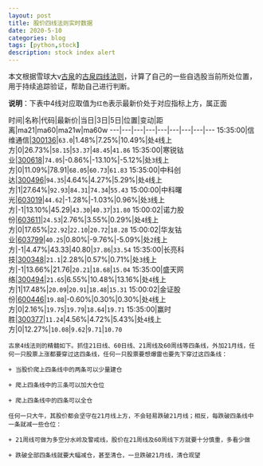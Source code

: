 ```yaml
---
layout: post
title: 股价四线法则实时数据
date: 2020-5-10
categories: blog
tags: [python,stock]
description: stock index alert
---
```



本文根据雪球大v[古泉](https://xueqiu.com/u/7148646888)的[古泉四线法则](https://xueqiu.com/7148646888/130498192)，计算了自己的一些自选股当前所处位置，用于持续追踪验证，帮助自己进行判断。

**说明**：下表中4线对应取值为`红色`表示最新价处于对应指标上方，属正面

时间|名称|代码|最新价|当日|3日|5日|位置|变动|距离|ma21|ma60|ma21w|ma60w
---|---|---|---|---|---|---|---|---
15:35:00|信维通信|[300136](https://xueqiu.com/S/SZ300136)|`63.0`|1.48%|7.25%|10.49%|处`4`线上方|0|26.73%|`58.15`|`53.37`|`48.45`|`41.86`
15:35:00|寒锐钴业|[300618](https://xueqiu.com/S/SZ300618)|`74.05`|-0.86%|-13.10%|-5.12%|处`3`线上方|0|11.09%|78.91|`68.05`|`60.73`|`61.83`
15:35:00|中科创达|[300496](https://xueqiu.com/S/SZ300496)|`94.35`|4.64%|4.27%|5.29%|处`4`线上方|1|27.64%|`92.93`|`84.31`|`74.34`|`55.43`
15:00:00|中科曙光|[603019](https://xueqiu.com/S/SH603019)|`44.62`|-1.28%|-1.03%|0.96%|处`3`线上方|-1|13.10%|45.29|`43.30`|`40.37`|`31.80`
15:00:02|诺力股份|[603611](https://xueqiu.com/S/SH603611)|`24.53`|2.76%|3.55%|0.29%|处`4`线上方|0|17.65%|`22.92`|`22.10`|`20.72`|`18.28`
15:00:02|华友钴业|[603799](https://xueqiu.com/S/SH603799)|`40.25`|0.80%|-9.76%|-5.09%|处`2`线上方|-1|4.47%|43.33|40.80|`37.86`|`33.54`
15:35:00|长亮科技|[300348](https://xueqiu.com/S/SZ300348)|`21.1`|2.28%|0.57%|0.71%|处`3`线上方|-1|13.66%|21.76|`20.21`|`18.68`|`15.04`
15:35:00|盛天网络|[300494](https://xueqiu.com/S/SZ300494)|`21.65`|6.55%|10.48%|13.16%|处`4`线上方|1|17.48%|`20.09`|`20.91`|`18.48`|`15.31`
15:00:02|金证股份|[600446](https://xueqiu.com/S/SH600446)|`19.88`|-0.60%|0.30%|0.30%|处`4`线上方|0|2.16%|`19.75`|`19.79`|`18.64`|`19.71`
15:35:00|赢时胜|[300377](https://xueqiu.com/S/SZ300377)|`11.24`|4.56%|4.72%|5.43%|处`4`线上方|0|12.27%|`10.08`|`9.62`|`9.71`|`10.70`

```
古泉4线法则的精髓如下。抓住21日线、60日线、21周线及60周线等四条线，外加21月线，任何一只股票上涨都要穿过这四条线，任何一只股票要想爆雷也要先下穿过这四条线：

+ 当股价爬上四条线中的两条可以少量建仓

+ 爬上四条线中的三条可以加大仓位

+ 爬上四条线中的四条可以全仓

任何一只大牛，其股价都会坚守在21月线上方，不会轻易跌破21月线；相反，每跌破四条线中一条就减一些仓位：

+ 21周线可做为多空分水岭及警戒线，股价在21周线及60周线下方就要十分慎重，多看少做

+ 跌破全部四条线就要大幅减仓，甚至清仓，一旦跌破21月线，清仓观望
```